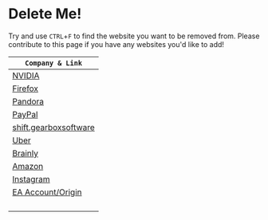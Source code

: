 # Delete Me!
Try and use `CTRL`+`F` to find the website you want to be removed from.
Please contribute to this page if you have any websites you'd like to add!

| `Company & Link` |
| - |
| [NVIDIA](https://www.nvidia.com/en-us/privacy/start/) |
| [Firefox](https://accounts.firefox.com/settings/delete_account) |
| [Pandora](https://www.pandora.com/settings/info) |
| [PayPal](https://www.paypal.com/myaccount/privacy/data/deletion) |
| [shift.gearboxsoftware](https://shift.gearboxsoftware.com/account/other) |
| [Uber](https://myprivacy.uber.com/privacy/deleteyouraccount) |
| [Brainly](https://brainly.com/users/confirm_account_delete) |
| [Amazon](https://www.amazon.com/privacy/data-deletion) |
| [Instagram](https://www.instagram.com/accounts/remove/request/permanent/) |
| [EA Account/Origin](https://help.ea.com/en/contact-us/?product=origin&platform=pc&category=manage-my-account&issue=delete-account&isChannelSelection=true) |
| []() |
| []() |
| []() |
| []() |
